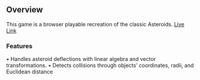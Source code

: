 ## Overview
This game is a browser playable recreation of the classic Asteroids. [Live Link](http://efreethy.github.io/Asteroids/)

### Features
• Handles asteroid deflections with linear algebra and vector transformations.
• Detects collisions through objects’ coordinates, radii, and Euclidean distance 

